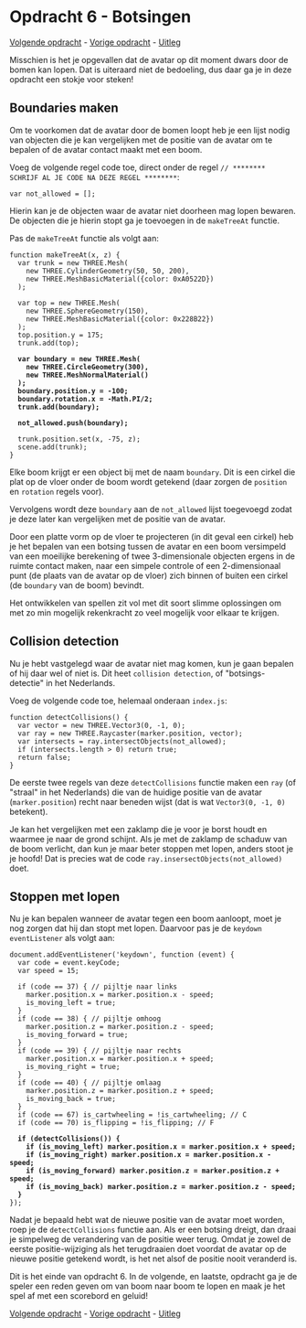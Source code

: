 # Opdracht 6 - Botsingen

[Volgende opdracht](opdracht7.md) - [Vorige opdracht](opdracht5.md) - [Uitleg](README.md)

Misschien is het je opgevallen dat de avatar op dit moment dwars door de bomen kan lopen. Dat is uiteraard niet de bedoeling, dus daar ga je in deze opdracht een stokje voor steken!

## Boundaries maken

Om te voorkomen dat de avatar door de bomen loopt heb je een lijst nodig van objecten die je kan vergelijken met de positie van de avatar om te bepalen of de avatar contact maakt met een boom.

Voeg de volgende regel code toe, direct onder de regel `// ******** SCHRIJF AL JE CODE NA DEZE REGEL ********`:

```
var not_allowed = [];
```

Hierin kan je de objecten waar de avatar niet doorheen mag lopen bewaren. De objecten die je hierin stopt ga je toevoegen in de `makeTreeAt` functie.

Pas de `makeTreeAt` functie als volgt aan:

<pre><code>function makeTreeAt(x, z) {
  var trunk = new THREE.Mesh(
    new THREE.CylinderGeometry(50, 50, 200),
    new THREE.MeshBasicMaterial({color: 0xA0522D})
  );

  var top = new THREE.Mesh(
    new THREE.SphereGeometry(150),
    new THREE.MeshBasicMaterial({color: 0x228B22})
  );
  top.position.y = 175;
  trunk.add(top);

  <b>var boundary = new THREE.Mesh(
    new THREE.CircleGeometry(300),
    new THREE.MeshNormalMaterial()
  );
  boundary.position.y = -100;
  boundary.rotation.x = -Math.PI/2;
  trunk.add(boundary);

  not_allowed.push(boundary);</b>

  trunk.position.set(x, -75, z);
  scene.add(trunk);
}</code></pre>

Elke boom krijgt er een object bij met de naam `boundary`. Dit is een cirkel die plat op de vloer onder de boom wordt getekend (daar zorgen de `position` en `rotation` regels voor).

Vervolgens wordt deze `boundary` aan de `not_allowed` lijst toegevoegd zodat je deze later kan vergelijken met de positie van de avatar.

Door een platte vorm op de vloer te projecteren (in dit geval een cirkel) heb je het bepalen van een botsing tussen de avatar en een boom versimpeld van een moeilijke berekening of twee 3-dimensionale objecten ergens in de ruimte contact maken, naar een simpele controle of een 2-dimensionaal punt (de plaats van de avatar op de vloer) zich binnen of buiten een cirkel (de `boundary` van de boom) bevindt. 

Het ontwikkelen van spellen zit vol met dit soort slimme oplossingen om met zo min mogelijk rekenkracht zo veel mogelijk voor elkaar te krijgen.

## Collision detection

Nu je hebt vastgelegd waar de avatar niet mag komen, kun je gaan bepalen of hij daar wel of niet is. Dit heet `collision detection`, of "botsings-detectie" in het Nederlands.

Voeg de volgende code toe, helemaal onderaan `index.js`:

```
function detectCollisions() {
  var vector = new THREE.Vector3(0, -1, 0);
  var ray = new THREE.Raycaster(marker.position, vector);
  var intersects = ray.intersectObjects(not_allowed);
  if (intersects.length > 0) return true;
  return false;
}
```

De eerste twee regels van deze `detectCollisions` functie maken een `ray` (of "straal" in het Nederlands) die van de huidige positie van de avatar (`marker.position`) recht naar beneden wijst (dat is wat `Vector3(0, -1, 0)` betekent). 

Je kan het vergelijken met een zaklamp die je voor je borst houdt en waarmee je naar de grond schijnt. Als je met de zaklamp de schaduw van de boom verlicht, dan kun je maar beter stoppen met lopen, anders stoot je je hoofd! Dat is precies wat de code `ray.insersectObjects(not_allowed)` doet.

## Stoppen met lopen

Nu je kan bepalen wanneer de avatar tegen een boom aanloopt, moet je nog zorgen dat hij dan stopt met lopen. Daarvoor pas je de `keydown` `eventListener` als volgt aan:

<pre><code>document.addEventListener('keydown', function (event) {
  var code = event.keyCode;
  var speed = 15;

  if (code == 37) { // pijltje naar links
    marker.position.x = marker.position.x - speed;
    is_moving_left = true;
  }
  if (code == 38) { // pijltje omhoog
    marker.position.z = marker.position.z - speed;
    is_moving_forward = true;
  }
  if (code == 39) { // pijltje naar rechts
    marker.position.x = marker.position.x + speed;
    is_moving_right = true;
  }
  if (code == 40) { // pijltje omlaag
    marker.position.z = marker.position.z + speed;
    is_moving_back = true;
  }
  if (code == 67) is_cartwheeling = !is_cartwheeling; // C
  if (code == 70) is_flipping = !is_flipping; // F

  <b>if (detectCollisions()) {
    if (is_moving_left) marker.position.x = marker.position.x + speed;
    if (is_moving_right) marker.position.x = marker.position.x - speed;
    if (is_moving_forward) marker.position.z = marker.position.z + speed;
    if (is_moving_back) marker.position.z = marker.position.z - speed;
  }</b>
});</code></pre>

Nadat je bepaald hebt wat de nieuwe positie van de avatar moet worden, roep je de `detectCollisions` functie aan. Als er een botsing dreigt, dan draai je simpelweg de verandering van de positie weer terug. Omdat je zowel de eerste positie-wijziging als het terugdraaien doet voordat de avatar op de nieuwe positie getekend wordt, is het net alsof de positie nooit veranderd is.

Dit is het einde van opdracht 6. In de volgende, en laatste, opdracht ga je de speler een reden geven om van boom naar boom te lopen en maak je het spel af met een scorebord en geluid!

[Volgende opdracht](opdracht7.md) - [Vorige opdracht](opdracht5.md) - [Uitleg](README.md)
